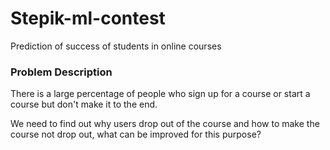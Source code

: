 # Stepik-ml-contest
Prediction of success of students in online courses

### Problem Description

There is a large percentage of people who sign up for a course or start a course but don't make it to the end.

We need to find out why users drop out of the course and how to make the course not drop out, what can be improved for this purpose?
